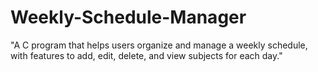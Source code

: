 # Weekly-Schedule-Manager
"A C program that helps users organize and manage a weekly schedule, with features to add, edit, delete, and view subjects for each day."
